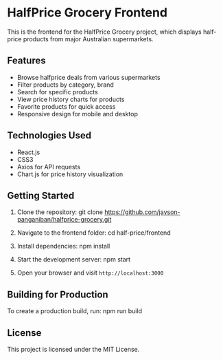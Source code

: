 # HalfPrice Grocery Frontend

This is the frontend for the HalfPrice Grocery project, which displays half-price products from major Australian supermarkets.

## Features

- Browse halfprice deals from various supermarkets
- Filter products by category, brand
- Search for specific products
- View price history charts for products
- Favorite products for quick access
- Responsive design for mobile and desktop

## Technologies Used

- React.js
- CSS3
- Axios for API requests
- Chart.js for price history visualization

## Getting Started

1. Clone the repository:
   git clone https://github.com/jayson-panganiban/halfprice-grocery.git

2. Navigate to the frontend folder:
   cd half-price/frontend

3. Install dependencies:
   npm install

4. Start the development server:
   npm start

5. Open your browser and visit `http://localhost:3000`

## Building for Production

To create a production build, run:
npm run build

## License

This project is licensed under the MIT License.
